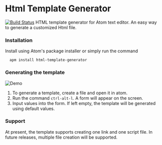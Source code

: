 # Html Template Generator

[![Build Status](https://travis-ci.org/sahiljain112/html-template-generator.svg?branch=master)](https://travis-ci.org/sahiljain112/html-template-generator)
HTML template generator for Atom text editor. An easy way to generate a customized Html file.

### Installation

Install using Atom's package installer or simply run the command
```
  apm install html-template-generator
```

### Generating the template

![Demo](https://github.com/sahiljain112/html-template-generator/raw/master/gifs/demo.png)

1. To generate a template, create a file and open it in atom.
2. Run the command `ctrl-alt-l`. A form will appear on the screen.
3. Input values into the form. If left empty, the template will be generated using default values.

### Support

At present, the template supports creating one link and one script file. In future releases, multiple file creation will be supported.
